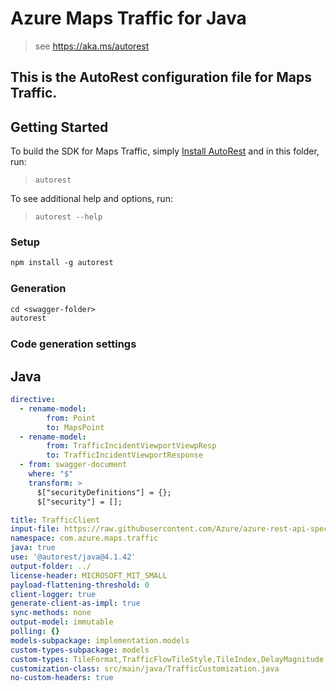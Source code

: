 # Azure Maps Traffic for Java

> see https://aka.ms/autorest

This is the AutoRest configuration file for Maps Traffic.
---
## Getting Started

To build the SDK for Maps Traffic, simply [Install AutoRest](https://aka.ms/autorest) and in this folder, run:

> `autorest`

To see additional help and options, run:

> `autorest --help`

### Setup
```ps
npm install -g autorest
```

### Generation

```ps
cd <swagger-folder>
autorest
```

### Code generation settings

## Java

``` yaml
directive:
  - rename-model:
        from: Point
        to: MapsPoint  
  - rename-model:
        from: TrafficIncidentViewportViewpResp
        to: TrafficIncidentViewportResponse
  - from: swagger-document
    where: "$"
    transform: >
      $["securityDefinitions"] = {};
      $["security"] = []; 

title: TrafficClient
input-file: https://raw.githubusercontent.com/Azure/azure-rest-api-specs/main/specification/maps/data-plane/Traffic/preview/1.0/traffic.json
namespace: com.azure.maps.traffic
java: true
use: '@autorest/java@4.1.42'
output-folder: ../
license-header: MICROSOFT_MIT_SMALL
payload-flattening-threshold: 0
client-logger: true
generate-client-as-impl: true
sync-methods: none
output-model: immutable
polling: {}
models-subpackage: implementation.models
custom-types-subpackage: models
custom-types: TileFormat,TrafficFlowTileStyle,TileIndex,DelayMagnitude,IconCategory,IncidentDetailStyle,IncidentGeometryType,ProjectionStandard,SpeedUnit,TileFormat,TrafficFlowSegmentStyle,TrafficFlowTileStyle,TrafficIncidentTileStyle,TrafficIncidentPointOfInterest,TrafficFlowSegmentData,TrafficFlowSegmentDataFlowSegmentDataCoordinates,TrafficIncidentViewport,TrafficIncidentViewportViewpResp,TrafficState,MapsPoint,TrafficIncidentDetail
customization-class: src/main/java/TrafficCustomization.java
no-custom-headers: true
```
